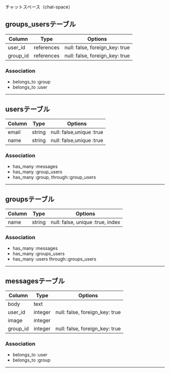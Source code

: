 チャットスペース（chat-space）

## groups_usersテーブル
|Column|Type|Options|
|------|----|-------|
|user_id|references|null: false, foreign_key: true|
|group_id|references|null: false, foreign_key: true|

### Association
- belongs_to :group
- belongs_to :user
------------------------------
## usersテーブル
|Column|Type|Options|
|------|----|-------|
|email|string|null: false,unique :true|
|name|string|null: false,unique :true|
### Association
- has_many :messages
- has_many :group_users
- has_many :group, through::group_users
------------------------------
## groupsテーブル
|Column|Type|Options|
|------|----|-------|
|name|string|null: false, unique :true, index|

### Association
- has_many :messages
- has_many :groups_users
- has_many :users through::groups_users
------------------------------
## messagesテーブル
|Column|Type|Options|
|------|----|-------|
|body|text||
|user_id|integer|null: false, foreign_key: true|
|image|integer||
|group_id|integer|null: false, foreign_key: true|

### Association
- belongs_to :user
- belongs_to :group
------------------------------